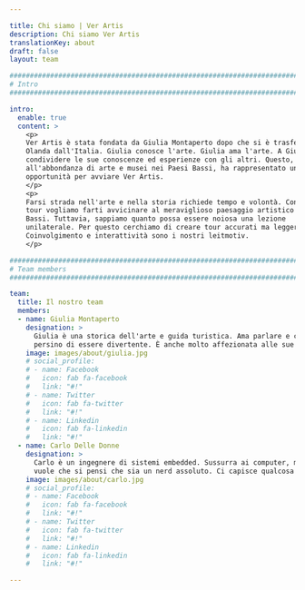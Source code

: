 ```yaml
---

title: Chi siamo | Ver Artis
description: Chi siamo Ver Artis
translationKey: about
draft: false
layout: team

################################################################################
# Intro
################################################################################

intro:
  enable: true
  content: >
    <p>
    Ver Artis è stata fondata da Giulia Montaperto dopo che si è trasferita in
    Olanda dall'Italia. Giulia conosce l'arte. Giulia ama l'arte. A Giulia piace
    condividere le sue conoscenze ed esperienze con gli altri. Questo, unito
    all'abbondanza di arte e musei nei Paesi Bassi, ha rappresentato una grande
    opportunità per avviare Ver Artis.
    </p>
    <p>
    Farsi strada nell'arte e nella storia richiede tempo e volontà. Con i nostri
    tour vogliamo farti avvicinare al meraviglioso paesaggio artistico dei Paesi
    Bassi. Tuttavia, sappiamo quanto possa essere noiosa una lezione
    unilaterale. Per questo cerchiamo di creare tour accurati ma leggeri.
    Coinvolgimento e interattività sono i nostri leitmotiv.
    </p>

################################################################################
# Team members
################################################################################

team:
  title: Il nostro team
  members:
  - name: Giulia Montaperto
    designation: >
      Giulia è una storica dell'arte e guida turistica. Ama parlare e crede
      persino di essere divertente. È anche molto affezionata alle sue piantine.
    image: images/about/giulia.jpg
    # social_profile:
    # - name: Facebook
    #   icon: fab fa-facebook
    #   link: "#!"
    # - name: Twitter
    #   icon: fab fa-twitter
    #   link: "#!"
    # - name: Linkedin
    #   icon: fab fa-linkedin
    #   link: "#!"
  - name: Carlo Delle Donne
    designation: >
      Carlo è un ingegnere di sistemi embedded. Sussurra ai computer, ma non
      vuole che si pensi che sia un nerd assoluto. Ci capisce qualcosa di arte.
    image: images/about/carlo.jpg
    # social_profile:
    # - name: Facebook
    #   icon: fab fa-facebook
    #   link: "#!"
    # - name: Twitter
    #   icon: fab fa-twitter
    #   link: "#!"
    # - name: Linkedin
    #   icon: fab fa-linkedin
    #   link: "#!"

---
```

